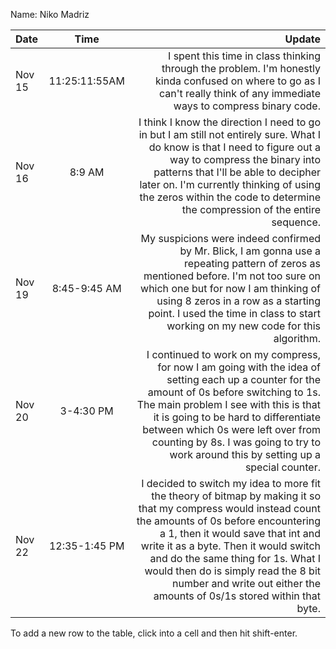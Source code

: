 Name: Niko Madriz

| Date   |     Time      |                                                                                                                                                                                                                                                                                                                                                                                      Update |
|:-------|:-------------:|--------------------------------------------------------------------------------------------------------------------------------------------------------------------------------------------------------------------------------------------------------------------------------------------------------------------------------------------------------------------------------------------:|
| Nov 15 | 11:25:11:55AM |                                                                                                                                                                                                                  I spent this time in class thinking through the problem. I'm honestly kinda confused on where to go as I can't really think of any immediate ways to compress binary code. |
| Nov 16 |    8:9 AM     |                                                                I think I know the direction I need to go in but I am still not entirely sure. What I do know is that I need to figure out a way to compress the binary into patterns that I'll be able to decipher later on. I'm currently thinking of using the zeros within the code to determine the compression of the entire sequence. |
| Nov 19 | 8:45-9:45 AM  |                                                                                      My suspicions were indeed confirmed by Mr. Blick, I am gonna use a repeating pattern of zeros as mentioned before. I'm not too sure on which one but for now I am thinking of using 8 zeros in a row as a starting point. I used the time in class to start working on my new code for this algorithm. |
| Nov 20 |   3-4:30 PM   |                                I continued to work on my compress, for now I am going with the idea of setting each up a counter for the amount of 0s before switching to 1s. The main problem I see with this is that it is going to be hard to differentiate between which 0s were left over from counting by 8s. I was going to try to work around this by setting up a special counter. |
| Nov 22 | 12:35-1:45 PM | I decided to switch my idea to more fit the theory of bitmap by making it so that my compress would instead count the amounts of 0s before encountering a 1, then it would save that int and write it as a byte. Then it would switch and do the same thing for 1s. What I would then do is simply read the 8 bit number and write out either the amounts of 0s/1s stored within that byte. |


To add a new row to the table, click into a cell and then hit shift-enter.
